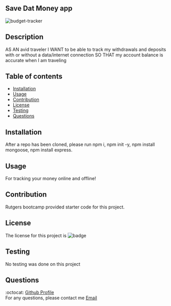 ## Save Dat Money app

![budget-tracker](https://user-images.githubusercontent.com/33878845/131260960-35685e0a-162d-48db-b68a-56f011782a41.PNG)

## Description
  AS AN avid traveler
  I WANT to be able to track my withdrawals and deposits with or without a data/internet connection
  SO THAT my account balance is accurate when I am traveling 
    
    

  ## Table of contents
  * [Installation](#installation)
  * [Usage](#usage)
  * [Contribution](#contribution)
  * [License](#license)
  * [Testing](#testing)
  * [Questions](#questions)

  ## Installation
  After a repo has been cloned, please run npm i, npm init -y, npm install mongoose, npm install express.


  ## Usage
  For tracking your money online and offline!

  ## Contribution
 Rutgers bootcamp provided starter code for this project.

  ## License
  The license for this project is ![badge](https://img.shields.io/badge/license-Apache%20License%202.0-red)

  ## Testing
  No testing was done on this project

  ## Questions
  :octocat: [Github Profile](https://github.com/mlopez94) <br />
  For any questions, please contact me [Email](mailto:lopezmatthew87@gmail.com)
